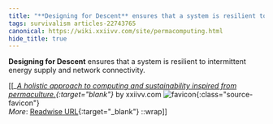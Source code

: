 ```yaml
---
title: "**Designing for Descent** ensures that a system is resilient to ..."
tags: survivalism articles-22743765
canonical: https://wiki.xxiivv.com/site/permacomputing.html
hide_title: true
---
```


**Designing for Descent** ensures that a system is resilient to intermittent energy supply and network connectivity.


[[<cite>_[A holistic approach to computing and sustainability inspired from permaculture.](https://wiki.xxiivv.com/site/permacomputing.html){:target="_blank"}_</cite> by xxiivv.com ![favicon](https://s2.googleusercontent.com/s2/favicons?domain=wiki.xxiivv.com){:class="source-favicon"}<br>
_More_: [Readwise URL](https://readwise.io/open/447038348){:target="_blank"}
::wrap]]